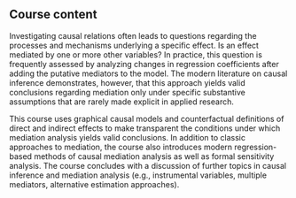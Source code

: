## Course content

Investigating causal relations often leads to questions regarding the processes and mechanisms underlying a specific effect. Is an effect mediated by one or more other variables? In practice, this question is frequently assessed by analyzing changes in regression coefficients after adding the putative mediators to the model. The modern literature on causal inference demonstrates, however, that this approach yields valid conclusions regarding mediation only under specific substantive assumptions that are rarely made explicit in applied research.

This course uses graphical causal models and counterfactual definitions of direct and indirect effects to make transparent the conditions under which mediation analysis yields valid conclusions. In addition to classic approaches to mediation, the course also introduces modern regression-based methods of causal mediation analysis as well as formal sensitivity analysis. The course concludes with a discussion of further topics in causal inference and mediation analysis (e.g., instrumental variables, multiple mediators, alternative estimation approaches).
